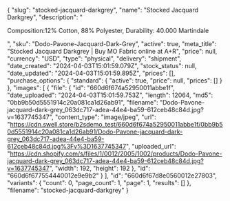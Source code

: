 {
  "slug": "stocked-jacquard-darkgrey",
  "name": "Stocked Jacquard Darkgrey",
  "description": "<p>Composition:12% Cotton, 88% Polyester, Durability: 40.000 Martindale</p>",
  "sku": "Dodo-Pavone-Jacquard-Dark-Grey",
  "active": true,
  "meta_title": "Stocked Jacquard Darkgrey | Buy MO Fabric online at A+R",
  "price": null,
  "currency": "USD",
  "type": "physical",
  "delivery": "shipment",
  "date_created": "2024-04-03T15:01:59.079Z",
  "stock_status": null,
  "date_updated": "2024-04-03T15:01:59.895Z",
  "prices": [],
  "purchase_options": {
    "standard": {
      "active": true,
      "price": null,
      "prices": []
    }
  },
  "images": [
    {
      "file": {
        "id": "660d6f674a52950011abbe1f",
        "date_uploaded": "2024-04-03T15:01:59.753Z",
        "length": 12064,
        "md5": "0bb9b50d5551914c20a081ca1d26ab91",
        "filename": "Dodo-Pavone-jacquard-dark-grey_063dc717-adea-44e4-ba59-612ceb48c84d.jpg?v=1637745347",
        "content_type": "image/jpeg",
        "url": "https://cdn.swell.store/b2sdemo_test/660d6f674a52950011abbe1f/0bb9b50d5551914c20a081ca1d26ab91/Dodo-Pavone-jacquard-dark-grey_063dc717-adea-44e4-ba59-612ceb48c84d.jpg%3Fv%3D1637745347",
        "uploaded_url": "https://cdn.shopify.com/s/files/1/0012/2005/1002/products/Dodo-Pavone-jacquard-dark-grey_063dc717-adea-44e4-ba59-612ceb48c84d.jpg?v=1637745347",
        "width": 192,
        "height": 192
      },
      "id": "660d6f677554440012e9e9b2"
    }
  ],
  "id": "660d6f67d8e0560012e27803",
  "variants": {
    "count": 0,
    "page_count": 1,
    "page": 1,
    "results": []
  },
  "filename": "stocked-jacquard-darkgrey"
}